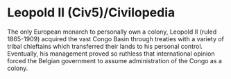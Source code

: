 # Leopold II (Civ5)/Civilopedia

The only European monarch to personally own a colony, Leopold II (ruled 1865-1909) acquired the vast Congo Basin through treaties with a variety of tribal chieftains which transferred their lands to his personal control. Eventually, his management proved so ruthless that international opinion forced the Belgian government to assume administration of the Congo as a colony.